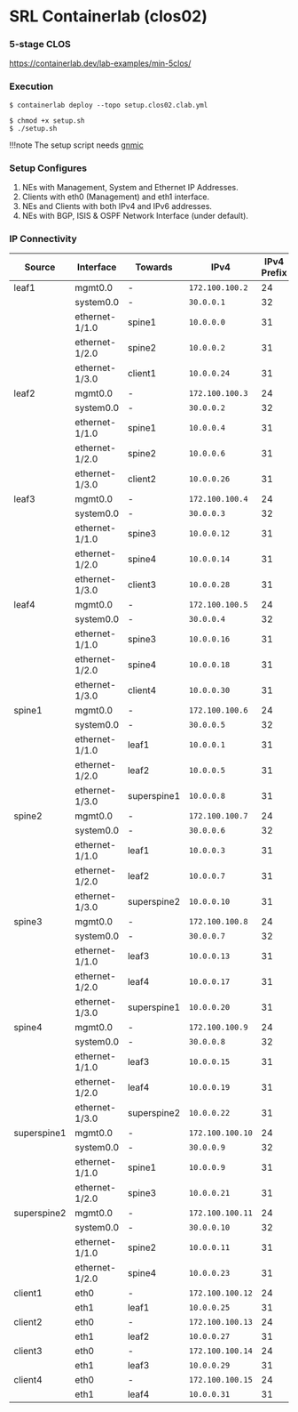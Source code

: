# SRL Containerlab (clos02)

### 5-stage CLOS
https://containerlab.dev/lab-examples/min-5clos/

### Execution
```
$ containerlab deploy --topo setup.clos02.clab.yml

$ chmod +x setup.sh
$ ./setup.sh 
```

!!!note
    The setup script needs [gnmic](https://gnmic.openconfig.net/)

### Setup Configures
1. NEs with Management, System and Ethernet IP Addresses. 
2. Clients with eth0 (Management) and eth1 interface.
3. NEs and Clients with both IPv4 and IPv6 addresses.
4. NEs with BGP, ISIS & OSPF Network Interface (under default).

### IP Connectivity

| Source      | Interface      | Towards     | IPv4             | IPv4 Prefix | IPv6                   | IPv6 Prefix |
| ----------- | -------------- | ----------- | ---------------- | ----------- | ---------------------- | ----------- |
| leaf1       | mgmt0.0        | -           | `172.100.100.2 ` | 24          | `3fff:172:100:100::2 ` | 64          |
|             | system0.0      | -           | `30.0.0.1      ` | 32          | `3000:30:0:0::1      ` | 128         |
|             | ethernet-1/1.0 | spine1      | `10.0.0.0      ` | 31          | `1000:10:0:0::0      ` | 127         |
|             | ethernet-1/2.0 | spine2      | `10.0.0.2      ` | 31          | `1000:10:0:0::2      ` | 127         |
|             | ethernet-1/3.0 | client1     | `10.0.0.24     ` | 31          | `1000:10:0:0::24     ` | 127         |
| leaf2       | mgmt0.0        | -           | `172.100.100.3 ` | 24          | `3fff:172:100:100::3 ` | 64          |
|             | system0.0      | -           | `30.0.0.2      ` | 32          | `3000:30:0:0::2      ` | 128         |
|             | ethernet-1/1.0 | spine1      | `10.0.0.4      ` | 31          | `1000:10:0:0::4      ` | 127         |
|             | ethernet-1/2.0 | spine2      | `10.0.0.6      ` | 31          | `1000:10:0:0::6      ` | 127         |
|             | ethernet-1/3.0 | client2     | `10.0.0.26     ` | 31          | `1000:10:0:0::26     ` | 127         |
| leaf3       | mgmt0.0        | -           | `172.100.100.4 ` | 24          | `3fff:172:100:100::4 ` | 64          |
|             | system0.0      | -           | `30.0.0.3      ` | 32          | `3000:30:0:0::3      ` | 128         |
|             | ethernet-1/1.0 | spine3      | `10.0.0.12     ` | 31          | `1000:10:0:0::12     ` | 127         |
|             | ethernet-1/2.0 | spine4      | `10.0.0.14     ` | 31          | `1000:10:0:0::14     ` | 127         |
|             | ethernet-1/3.0 | client3     | `10.0.0.28     ` | 31          | `1000:10:0:0::28     ` | 127         |
| leaf4       | mgmt0.0        | -           | `172.100.100.5 ` | 24          | `3fff:172:100:100::5 ` | 64          |
|             | system0.0      | -           | `30.0.0.4      ` | 32          | `3000:30:0:0::4      ` | 128         |
|             | ethernet-1/1.0 | spine3      | `10.0.0.16     ` | 31          | `1000:10:0:0::16     ` | 127         |
|             | ethernet-1/2.0 | spine4      | `10.0.0.18     ` | 31          | `1000:10:0:0::18     ` | 127         |
|             | ethernet-1/3.0 | client4     | `10.0.0.30     ` | 31          | `1000:10:0:0::30     ` | 127         |
| spine1      | mgmt0.0        | -           | `172.100.100.6 ` | 24          | `3fff:172:100:100::6 ` | 64          |
|             | system0.0      | -           | `30.0.0.5      ` | 32          | `3000:30:0:0::5      ` | 128         |
|             | ethernet-1/1.0 | leaf1       | `10.0.0.1      ` | 31          | `1000:10:0:0::1      ` | 127         |
|             | ethernet-1/2.0 | leaf2       | `10.0.0.5      ` | 31          | `1000:10:0:0::5      ` | 127         |
|             | ethernet-1/3.0 | superspine1 | `10.0.0.8      ` | 31          | `1000:10:0:0::8      ` | 127         |
| spine2      | mgmt0.0        | -           | `172.100.100.7 ` | 24          | `3fff:172:100:100::7 ` | 64          |
|             | system0.0      | -           | `30.0.0.6      ` | 32          | `3000:30:0:0::6      ` | 128         |
|             | ethernet-1/1.0 | leaf1       | `10.0.0.3      ` | 31          | `1000:10:0:0::3      ` | 127         |
|             | ethernet-1/2.0 | leaf2       | `10.0.0.7      ` | 31          | `1000:10:0:0::7      ` | 127         |
|             | ethernet-1/3.0 | superspine2 | `10.0.0.10     ` | 31          | `1000:10:0:0::10     ` | 127         |
| spine3      | mgmt0.0        | -           | `172.100.100.8 ` | 24          | `3fff:172:100:100::8 ` | 64          |
|             | system0.0      | -           | `30.0.0.7      ` | 32          | `3000:30:0:0::7      ` | 128         |
|             | ethernet-1/1.0 | leaf3       | `10.0.0.13     ` | 31          | `1000:10:0:0::13     ` | 127         |
|             | ethernet-1/2.0 | leaf4       | `10.0.0.17     ` | 31          | `1000:10:0:0::17     ` | 127         |
|             | ethernet-1/3.0 | superspine1 | `10.0.0.20     ` | 31          | `1000:10:0:0::20     ` | 127         |
| spine4      | mgmt0.0        | -           | `172.100.100.9 ` | 24          | `3fff:172:100:100::9 ` | 64          |
|             | system0.0      | -           | `30.0.0.8      ` | 32          | `3000:30:0:0::8      ` | 128         |
|             | ethernet-1/1.0 | leaf3       | `10.0.0.15     ` | 31          | `1000:10:0:0::15     ` | 127         |
|             | ethernet-1/2.0 | leaf4       | `10.0.0.19     ` | 31          | `1000:10:0:0::19     ` | 127         |
|             | ethernet-1/3.0 | superspine2 | `10.0.0.22     ` | 31          | `1000:10:0:0::22     ` | 127         |
| superspine1 | mgmt0.0        | -           | `172.100.100.10` | 24          | `3fff:172:100:100::10` | 64          |
|             | system0.0      | -           | `30.0.0.9      ` | 32          | `3000:30:0:0::9      ` | 128         |
|             | ethernet-1/1.0 | spine1      | `10.0.0.9      ` | 31          | `1000:10:0:0::9      ` | 127         |
|             | ethernet-1/2.0 | spine3      | `10.0.0.21     ` | 31          | `1000:10:0:0::21     ` | 127         |
| superspine2 | mgmt0.0        | -           | `172.100.100.11` | 24          | `3fff:172:100:100::11` | 64          |
|             | system0.0      | -           | `30.0.0.10     ` | 32          | `3000:30:0:0::10     ` | 128         |
|             | ethernet-1/1.0 | spine2      | `10.0.0.11     ` | 31          | `1000:10:0:0::11     ` | 127         |
|             | ethernet-1/2.0 | spine4      | `10.0.0.23     ` | 31          | `1000:10:0:0::23     ` | 127         |
| client1     | eth0           | -           | `172.100.100.12` | 24          | `3fff:172:100:100::12` | 64          |
|             | eth1           | leaf1       | `10.0.0.25     ` | 31          | `1000:10:0:0::25     ` | 127         |
| client2     | eth0           | -           | `172.100.100.13` | 24          | `3fff:172:100:100::13` | 64          |
|             | eth1           | leaf2       | `10.0.0.27     ` | 31          | `1000:10:0:0::27     ` | 127         |
| client3     | eth0           | -           | `172.100.100.14` | 24          | `3fff:172:100:100::14` | 64          |
|             | eth1           | leaf3       | `10.0.0.29     ` | 31          | `1000:10:0:0::29     ` | 127         |
| client4     | eth0           | -           | `172.100.100.15` | 24          | `3fff:172:100:100::15` | 64          |
|             | eth1           | leaf4       | `10.0.0.31     ` | 31          | `1000:10:0:0::31     ` | 127         |
